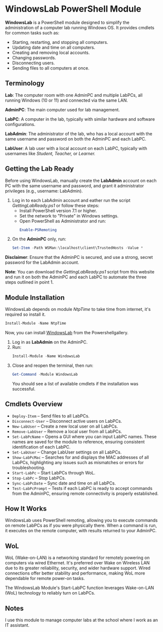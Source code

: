 # WindowsLab PowerShell Module

**WindowsLab** is a PowerShell module designed to simplify the administration of a computer lab running Windows OS. It provides cmdlets for common tasks such as:

- Starting, restarting, and stopping all computers.
- Updating date and time on all computers.
- Creating and removing local accounts.
- Changing passwords.
- Disconnecting users.
- Sending files to all computers at once.

## Terminology

**Lab**: The computer room with one AdminPC and multiple LabPCs, all running Windows (10 or 11) and connected via the same LAN.

**AdminPC**: The main computer used for lab management.

**LabPC**: A computer in the lab, typically with similar hardware and software configurations.

**LabAdmin**: The administrator of the lab, who has a local account with the same username and password on both the AdminPC and each LabPC.

**LabUser**: A lab user with a local account on each LabPC, typically with usernames like *Student,* *Teacher,* or *Learner.*

## Getting the Lab Ready

Before using WindowsLab, manually create the **LabAdmin** account on each PC with the same username and password, and grant it administrator privileges (e.g., username: LabAdmin).

1. Log in to each LabAdmin account and eather run the script *GettingLabReady.ps1* or follow these steps:
   - Install PowerShell version 7.1 or higher.
   - Set the network to "Private" in Windows settings.
   - Open PowerShell as Administrator and run:  
     ```powershell
     Enable-PSRemoting
     ```
2. On the **AdminPC** only, run:
   ```powershell
   Set-Item -Path WSMan:\localhost\client\TrustedHosts -Value *
   ```

**Disclaimer**: Ensure that the AdminPC is secured, and use a strong, secret password for the LabAdmin account.

**Note**: You can download the *GettingLabReady.ps1* script from this website and run it on both the AdminPC and each LabPC to automate the three steps outlined in point 1.

## Module Installation

WindowsLab depends on module *NtpTime* to take time from internet, it's required so install it.

```powershell
Install-Module -Name NtpTime
```

Now, you can install [WindowsLab](https://www.powershellgallery.com/packages/WindowsLab) from the Powershellgallery.

1. Log in as **LabAdmin** on the AdminPC.
2. Run:
   ```powershell
   Install-Module -Name WindowsLab
   ```
3. Close and reopen the terminal, then run:
   ```powershell
   Get-Command -Module WindowsLab
   ```
   You should see a list of available cmdlets if the installation was successful.

## Cmdlets Overview

- `Deploy-Item` – Send files to all LabPCs.
- `Disconnect-User` – Disconnect active users on LabPCs.
- `New-LabUser` – Create a new local user on all LabPCs.
- `Remove-LabUser` – Remove a local user from all LabPCs.
- `Set-LabPcName` – Opens a GUI where you can input LabPC names. These names are saved for the module to reference, ensuring consistent identification of each LabPC.
- `Set-LabUser` – Change LabUser settings on all LabPCs.
- `Show-LabPcMac` – Searches for and displays the MAC addresses of all LabPCs, highlighting any issues such as mismatches or errors for troubleshooting.
- `Start-LabPc` – Start LabPCs through WoL.
- `Stop-LabPc` – Stop LabPCs.
- `Sync-LabPcDate` – Sync date and time on all LabPCs.
- `Test-LabPcPrompt` – Tests if each LabPC is ready to accept commands from the AdminPC, ensuring remote connectivity is properly established.

## How It Works

WindowsLab uses PowerShell remoting, allowing you to execute commands on remote LabPCs as if you were physically there. When a command is run, it executes on the remote computer, with results returned to your AdminPC.

## WoL

WoL (Wake-on-LAN) is a networking standard for remotely powering on computers via wired Ethernet. It's preferred over Wake on Wireless LAN due to its greater reliability, security, and wider hardware support. Wired connections offer better stability and performance, making WoL more dependable for remote power-on tasks.

The WindowsLab Module's Start-LabPC function leverages Wake-on-LAN (WoL) technology to reliably turn on LabPCs.

## Notes

I use this module to manage computer labs at the school where I work as an IT assistant.

